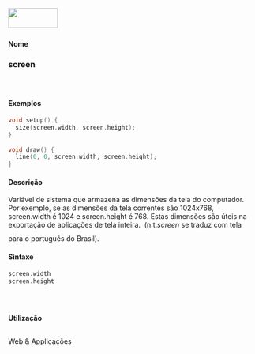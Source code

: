 <img height="40" src="../images/1pix.gif" width="100"/>
<img height="1" src="../images/1pix.gif" width="20"/>
<img height="1" src="../images/1pix.gif" width="555"/>

#### Nome
### screen
<img height="25" src="../images/1pix.gif" width="1"/>

#### Exemplos

```pde
void setup() { 
  size(screen.width, screen.height); 
} 
 
void draw() { 
  line(0, 0, screen.width, screen.height); 
} 

```

#### Descrição
Variável de sistema que armazena as
dimensões da tela do computador. Por exemplo, se as
dimensões da tela correntes são 1024x768, screen.width
é 1024 e screen.height é 768. Estas dimensões
são úteis na exportação de
aplicações de tela inteira.  (n.t.*screen* se traduz com tela para o português do Brasil).
<img height="25" src="../images/1pix.gif" width="1"/>

#### Sintaxe
```pde
screen.width
screen.height

```
<img height="25" src="../images/1pix.gif" width="1"/>

#### Utilização

	
Web & Applicações
<img height="25" src="../images/1pix.gif" width="1"/>
